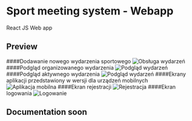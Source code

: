 # Sport meeting system - Webapp

React JS Web app

## Preview

####Dodawanie nowego wydarzenia sportowego
![Obsługa wydarzeń](https://i.ibb.co/5KnBxGy/3.png)
####Podgląd organizowanego wydarzenia
![Podgląd wydarzeń](https://i.ibb.co/HYTJd7b/4.png)
####Podgląd aktywnego wydarzenia
![Podgląd wydarzeń](https://i.ibb.co/zXDFfms/5.png)
####Ekrany aplikacji przedstawiony w wersji dla urządzeń mobilnych
![Aplikacja mobilna](https://i.ibb.co/gTpK8tV/6.png)
####Ekran rejestracji
![Rejestracja](https://i.ibb.co/y5xjJz4/1.png)
####Ekran logowania 
![Logowanie](https://i.ibb.co/5RVqfBL/2.png)

## Documentation soon
